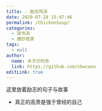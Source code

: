 ```yaml
---
title: ☆ 励志鸡汤
date: 2020-07-28 15:47:46
permalink: /ChickenSoup/
categories: 
  - 读书派
  - 摘抄收录
tags: 
  - null
author: 
  name: 木子识时务
  link: https://github.com/sbwcwso
editLink: true
---
```


这里放着励志的句子与故事

- 真正的高贵是强于曾经的自己